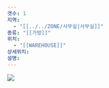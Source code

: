 ```yaml
---
갯수: 1
지역:
  - "[[../../ZONE/사무실|사무실]]"
종류: "[[가방]]"
위치:
  - "[[WAREHOUSE]]"
상세위치: 
설명:
---
```

![](http://192.168.50.22/devices/250308_IMG_0028.jpg)
